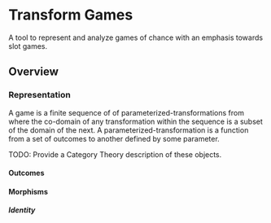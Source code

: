 # Transform Games
A tool to represent and analyze games of chance with an emphasis towards slot games.

## Overview

### Representation

A game is a finite sequence of of parameterized-transformations from where the co-domain of any transformation within the sequence is a subset of the domain of the next.  A parameterized-transformation is a function from a set of outcomes to another defined by some parameter.

TODO: Provide a Category Theory description of these objects.

#### Outcomes


#### Morphisms

##### Identity
